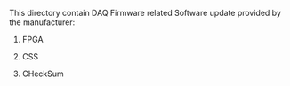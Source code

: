 This directory contain DAQ Firmware related Software update provided by the manufacturer:

1. FPGA


2. CSS


3. CHeckSum
